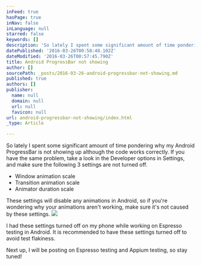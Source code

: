 ```yaml
---
inFeed: true
hasPage: true
inNav: false
inLanguage: null
starred: false
keywords: []
description: 'So lately I spent some significant amount of time pondering why my Android ProgressBar is not showing up although the code works correctly. If you have the same problem, take a look in the Developer options in Settings, and make sure the following 3 settings are not turned off.'
datePublished: '2016-03-26T00:58:48.102Z'
dateModified: '2016-03-26T00:57:45.790Z'
title: Android ProgressBar not showing
author: []
sourcePath: _posts/2016-03-26-android-progressbar-not-showing.md
published: true
authors: []
publisher:
  name: null
  domain: null
  url: null
  favicon: null
url: android-progressbar-not-showing/index.html
_type: Article

---
```

So lately I spent some significant amount of time pondering why my Android ProgressBar is not showing up although the code works correctly. If you have the same problem, take a look in the Developer options in Settings, and make sure the following 3 settings are not turned off.

* Window animation scale
* Transition animation scale
* Animator duration scale

These settings will disable any animations in Android, so if you're wondering why your animations aren't working, make sure it's not caused by these settings.
![](https://the-grid-user-content.s3-us-west-2.amazonaws.com/02d24f70-64e0-43d2-b2c1-3ade77f9b059.png)

I had these settings turned off on my phone while working on Espresso testing in Android. It is recommended to have these settings turned off to avoid test flakiness.

Next up, I will be posting on Espresso testing and Appium testing, so stay tuned!